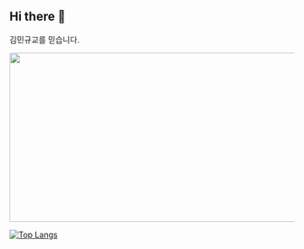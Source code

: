 ## Hi there 👋

김민규교를 믿습니다.

<a href="https://github.com/devxb/gitanimals">
<img
  src="https://render.gitanimals.org/farms/yujunggg"
  width="600"
  height="300"
/>
</a>

[![Top Langs](https://github-readme-stats.vercel.app/api/top-langs/?username=yujunggg)](https://github.com/anuraghazra/github-readme-stats)

<!--
**yujunggg/yujunggg** is a ✨ _special_ ✨ repository because its `README.md` (this file) appears on your GitHub profile.

Here are some ideas to get you started:

- 🔭 I’m currently working on ...
- 🌱 I’m currently learning ...
- 👯 I’m looking to collaborate on ...
- 🤔 I’m looking for help with ...
- 💬 Ask me about ...
- 📫 How to reach me: ...
- 😄 Pronouns: ...
- ⚡ Fun fact: ...
-->
